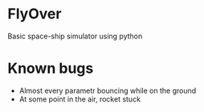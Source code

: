 # FlyOver
Basic space-ship simulator using python

# Known bugs
- Almost every parametr bouncing while on the ground
- At some point in the air, rocket stuck

